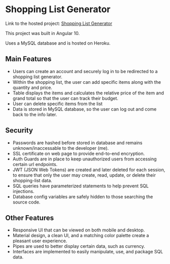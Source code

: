 # Shopping List Generator

Link to the hosted project: <a href="https://shopping-list-organizer.herokuapp.com/signup" target="_blank">Shopping List Generator</a>

This project was built in Angular 10.

Uses a MySQL database and is hosted on Heroku.

## Main Features

- Users can create an account and securely log in to be redirected to a shopping list generator.
- Within the shopping list, the user can add specific items along with the quantity and price.
- Table displays the items and calculates the relative price of the item and grand total so that the user can track their budget.
- User can delete specific items from the list
- Data is stored in MySQL database, so the user can log out and come back to the info later.

## Security

- Passwords are hashed before stored in database and remains unknown/inaccessable to the developer (me).
- SSL certificate on web page to provide end-to-end encryption.
- Auth Guards are in place to keep unauthorized users from accessing certain url endpoints.
- JWT (JSON Web Tokens) are created and later deleted for each session, to ensure that only the user may create, read, update, or delete their shopping-list data.
- SQL queries have parameterized statements to help prevent SQL injections.
- Database config variables are safely hidden to those searching the source code.

## Other Features

- Responsive UI that can be viewed on both mobile and desktop.
- Material design, a clean UI, and a matching color palette create a pleasant user experience.
- Pipes are used to better display certain data, such as currency.
- Interfaces are implemented to easily manipulate, use, and package SQL data.
